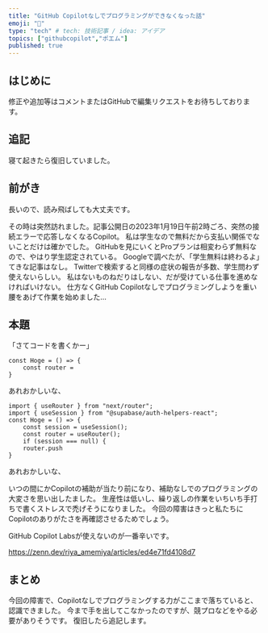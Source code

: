 ```yaml
---
title: "GitHub Copilotなしでプログラミングができなくなった話"
emoji: "🤖"
type: "tech" # tech: 技術記事 / idea: アイデア
topics: ["githubcopilot","ポエム"]
published: true
---
```


## はじめに

修正や追加等はコメントまたはGitHubで編集リクエストをお待ちしております。

## 追記

寝て起きたら復旧していました。

## 前がき

長いので、読み飛ばしても大丈夫です。

その時は突然訪れました。記事公開日の2023年1月19日午前2時ごろ、突然の接続エラーで応答しなくなるCopilot。
私は学生なので無料だから支払い関係でないことだけは確かでした。
GitHubを見にいくとProプランは相変わらず無料なので、やはり学生認定されている。
Googleで調べたが、「学生無料は終わるよ」てきな記事はなし。
Twitterで検索すると同様の症状の報告が多数、学生問わず使えないらしい。
私はないものねだりはしない、だが受けている仕事を進めなければいけない。
仕方なくGitHub Copilotなしでプログラミングしようを重い腰をあげて作業を始めました...

## 本題

「さてコードを書くかー」

```tsx
const Hoge = () => {
    const router =
}
```

あれおかしいな、

```tsx
import { useRouter } from "next/router";
import { useSession } from "@supabase/auth-helpers-react";
const Hoge = () => {
    const session = useSession();
    const router = useRouter();
    if (session === null) {
    router.push
}
```

あれおかしいな、

いつの間にかCopilotの補助が当たり前になり、補助なしでのプログラミングの大変さを思い出したました。
生産性は低いし、繰り返しの作業をいちいち手打ちで書くストレスで禿げそうになりました。
今回の障害はきっと私たちにCopilotのありがたさを再確認させるためでしょう。

GitHub Copilot Labsが使えないのが一番辛いです。

https://zenn.dev/riya_amemiya/articles/ed4e71fd4108d7

## まとめ

今回の障害で、Copilotなしでプログラミングする力がここまで落ちていると、認識できました。
今まで手を出してこなかったのですが、競プロなどをやる必要がありそうです。
復旧したら追記します。
